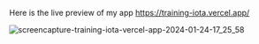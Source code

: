 Here is the live preview of my app
https://training-iota.vercel.app/


![screencapture-training-iota-vercel-app-2024-01-24-17_25_58](https://github.com/Rohit7814/training/assets/108716973/2ffa4e08-a9c2-467b-bc30-87475ff7da08)
